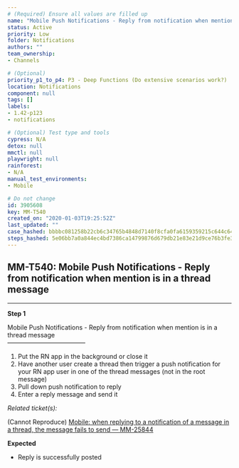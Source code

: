 ```yaml
---
# (Required) Ensure all values are filled up
name: "Mobile Push Notifications - Reply from notification when mention is in a thread message"
status: Active
priority: Low
folder: Notifications
authors: ""
team_ownership: 
- Channels

# (Optional)
priority_p1_to_p4: P3 - Deep Functions (Do extensive scenarios work?)
location: Notifications
component: null
tags: []
labels: 
- 1.42-p123
- notifications

# (Optional) Test type and tools
cypress: N/A
detox: null
mmctl: null
playwright: null
rainforest: 
- N/A
manual_test_environments: 
- Mobile

# Do not change
id: 3905608
key: MM-T540
created_on: "2020-01-03T19:25:52Z"
last_updated: ""
case_hashed: bbbbc081258b22cb6c34765b4848d7140f8cfa0fa6159359215c644c646552c2eaebc43b926741c8408d3f6cd9146387
steps_hashed: 5e06bb7a0a844ec4bd7386ca14799876d679db21e83e21d9ce76b3fe36c8963856a1e1412af05bcbf8d6401600588281
---
```


<!-- (Auto-generated) Based on frontmatter's "key" and "name" -->

## MM-T540: Mobile Push Notifications - Reply from notification when mention is in a thread message

---

**Step 1**

Mobile Push Notifications - Reply from notification when mention is in a thread message\
–––––––––––––––––––––––––

1. Put the RN app in the background or close it
2. Have another user create a thread then trigger a push notification for your RN app user in one of the thread messages (not in the root message)
3. Pull down push notification to reply
4. Enter a reply message and send it

_Related ticket(s):_

(Cannot Reproduce) [Mobile: when replying to a notification of a message in a thread, the message fails to send — MM-25844](https://mattermost.atlassian.net/browse/MM-25844)

**Expected**

- Reply is successfully posted
